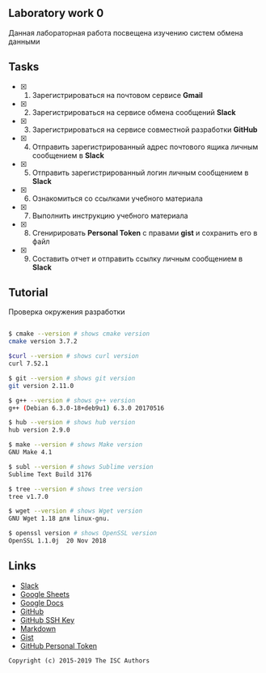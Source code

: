 ## Laboratory work 0

Данная лабораторная работа посвещена изучению систем обмена данными

## Tasks

- [X] 1. Зарегистрироваться на почтовом сервисе **Gmail**
- [X] 2. Зарегистрироваться на сервисе обмена сообщений **Slack**
- [X] 3. Зарегистрироваться на сервисе совместной разработки **GitHub**
- [X] 4. Отправить зарегистрированный адрес почтового ящика личным сообщением в **Slack**
- [X] 5. Отправить зарегистрированный логин личным сообщением в **Slack**
- [X] 6. Ознакомиться со ссылками учебного материала
- [X] 7. Выполнить инструкцию учебного материала
- [X] 8. Сгенирировать **Personal Token** с правами **gist** и сохранить его в файл
- [X] 9. Составить отчет и отправить ссылку личным сообщением в **Slack**

## Tutorial

Проверка окружения разработки
```sh

$ cmake --version # shows cmake version 
cmake version 3.7.2

$curl --version # shows curl version
curl 7.52.1

$ git --version # shows git version
git version 2.11.0

$ g++ --version # shows g++ version
g++ (Debian 6.3.0-18+deb9u1) 6.3.0 20170516

$ hub --version # shows hub version
hub version 2.9.0

$ make --version # shows Make version
GNU Make 4.1

$ subl --version # shows Sublime version
Sublime Text Build 3176

$ tree --version # shows tree version
tree v1.7.0

$ wget --version # shows Wget version
GNU Wget 1.18 для linux-gnu.

$ openssl version # shows OpenSSL version
OpenSSL 1.1.0j  20 Nov 2018
```

## Links

- [Slack](https://slack.com)
- [Google Sheets](https://www.google.ru/intl/ru/sheets/about/)
- [Google Docs](https://www.google.ru/intl/ru/docs/about/)
- [GitHub](https://github.com)
- [GitHub SSH Key](https://help.github.com/articles/generating-a-new-ssh-key-and-adding-it-to-the-ssh-agent/)
- [Markdown](https://stackedit.io)
- [Gist](https://gist.github.com)
- [GitHub Personal Token](https://github.com/settings/tokens/new)


```
Copyright (c) 2015-2019 The ISC Authors
```
